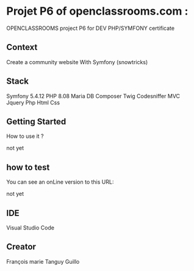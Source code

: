 # Projet P6 of openclassrooms.com : 

OPENCLASSROOMS project P6 for DEV PHP/SYMFONY certificate

## Context

Create a community website With Symfony (snowtricks)

## Stack

 Symfony 5.4.12
 PHP 8.08
 Maria DB
 Composer
 Twig
 Codesniffer
 MVC
 Jquery
 Php
 Html
 Css

## Getting Started

How to use it ?

not yet

## how to test

You can see an onLine version to this URL:

not yet


## IDE

Visual Studio Code

## Creator

François marie Tanguy Guillo
